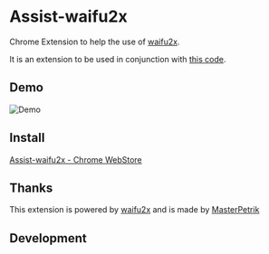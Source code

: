 # Assist-waifu2x

Chrome Extension to help the use of <a href="https://waifu2x.booru.pics/" target="_blank">waifu2x</a>.

It is an extension to be used in conjunction with <a href="https://github.com/eiurur/Marunage" target="_blank">this code</a>.

## Demo

![Demo](https://github.com/eiurur/Assist-waifu2x/raw/master/media/demo.gif)

## Install

<a href="https://chrome.google.com/webstore/detail/aopdgjkfalnfokhbgkemiajgfpefgjei/publish-accepted?hl=ja" target="_blank">Assist-waifu2x - Chrome WebStore</a>

## Thanks

This extension is powered by <a href="https://waifu2x.booru.pics/" target="_blank">waifu2x</a> and is made by <a href="https://github.com/MasterPetrik">MasterPetrik</a>

## Development
